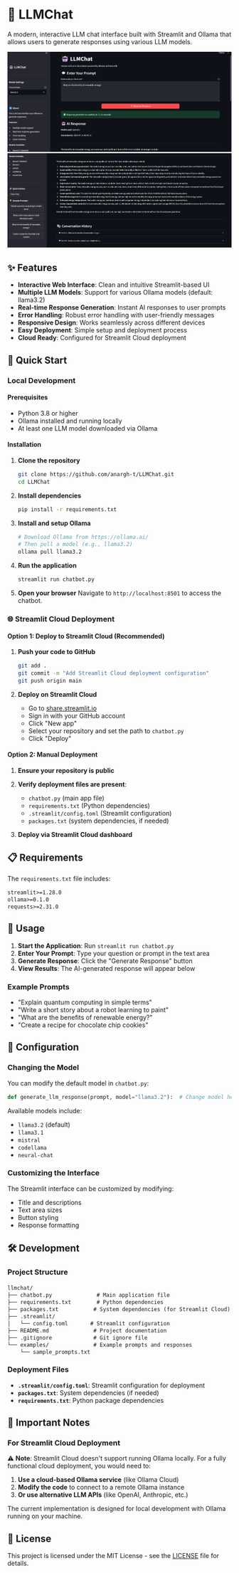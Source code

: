 # 🤖 LLMChat

A modern, interactive LLM chat interface built with Streamlit and Ollama that allows users to generate responses using various LLM models.

![LLMChat Interface](examples/image1.png)
![LLMChat Response](examples/image2.png)

## ✨ Features

- **Interactive Web Interface**: Clean and intuitive Streamlit-based UI
- **Multiple LLM Models**: Support for various Ollama models (default: llama3.2)
- **Real-time Response Generation**: Instant AI responses to user prompts
- **Error Handling**: Robust error handling with user-friendly messages
- **Responsive Design**: Works seamlessly across different devices
- **Easy Deployment**: Simple setup and deployment process
- **Cloud Ready**: Configured for Streamlit Cloud deployment

## 🚀 Quick Start

### Local Development

#### Prerequisites

- Python 3.8 or higher
- Ollama installed and running locally
- At least one LLM model downloaded via Ollama

#### Installation

1. **Clone the repository**
   ```bash
   git clone https://github.com/anargh-t/LLMChat.git
   cd LLMChat
   ```

2. **Install dependencies**
   ```bash
   pip install -r requirements.txt
   ```

3. **Install and setup Ollama**
   ```bash
   # Download Ollama from https://ollama.ai/
   # Then pull a model (e.g., llama3.2)
   ollama pull llama3.2
   ```

4. **Run the application**
   ```bash
   streamlit run chatbot.py
   ```

5. **Open your browser**
   Navigate to `http://localhost:8501` to access the chatbot.

### 🌐 Streamlit Cloud Deployment

#### Option 1: Deploy to Streamlit Cloud (Recommended)

1. **Push your code to GitHub**
   ```bash
   git add .
   git commit -m "Add Streamlit Cloud deployment configuration"
   git push origin main
   ```

2. **Deploy on Streamlit Cloud**
   - Go to [share.streamlit.io](https://share.streamlit.io)
   - Sign in with your GitHub account
   - Click "New app"
   - Select your repository and set the path to `chatbot.py`
   - Click "Deploy"

#### Option 2: Manual Deployment

1. **Ensure your repository is public**
2. **Verify deployment files are present**:
   - `chatbot.py` (main app file)
   - `requirements.txt` (Python dependencies)
   - `.streamlit/config.toml` (Streamlit configuration)
   - `packages.txt` (system dependencies, if needed)

3. **Deploy via Streamlit Cloud dashboard**

## 📋 Requirements

The `requirements.txt` file includes:

```
streamlit>=1.28.0
ollama>=0.1.0
requests>=2.31.0
```

## 🎯 Usage

1. **Start the Application**: Run `streamlit run chatbot.py`
2. **Enter Your Prompt**: Type your question or prompt in the text area
3. **Generate Response**: Click the "Generate Response" button
4. **View Results**: The AI-generated response will appear below

### Example Prompts

- "Explain quantum computing in simple terms"
- "Write a short story about a robot learning to paint"
- "What are the benefits of renewable energy?"
- "Create a recipe for chocolate chip cookies"

## 🔧 Configuration

### Changing the Model

You can modify the default model in `chatbot.py`:

```python
def generate_llm_response(prompt, model="llama3.2"):  # Change model here
```

Available models include:
- `llama3.2` (default)
- `llama3.1`
- `mistral`
- `codellama`
- `neural-chat`

### Customizing the Interface

The Streamlit interface can be customized by modifying:
- Title and descriptions
- Text area sizes
- Button styling
- Response formatting

## 🛠️ Development

### Project Structure

```
llmchat/
├── chatbot.py              # Main application file
├── requirements.txt        # Python dependencies
├── packages.txt           # System dependencies (for Streamlit Cloud)
├── .streamlit/
│   └── config.toml       # Streamlit configuration
├── README.md              # Project documentation
├── .gitignore             # Git ignore file
└── examples/              # Example prompts and responses
    └── sample_prompts.txt
```

### Deployment Files

- **`.streamlit/config.toml`**: Streamlit configuration for deployment
- **`packages.txt`**: System dependencies (if needed)
- **`requirements.txt`**: Python package dependencies

## 🚨 Important Notes

### For Streamlit Cloud Deployment

⚠️ **Note**: Streamlit Cloud doesn't support running Ollama locally. For a fully functional cloud deployment, you would need to:

1. **Use a cloud-based Ollama service** (like Ollama Cloud)
2. **Modify the code** to connect to a remote Ollama instance
3. **Or use alternative LLM APIs** (like OpenAI, Anthropic, etc.)

The current implementation is designed for local development with Ollama running on your machine.

## 📝 License

This project is licensed under the MIT License - see the [LICENSE](LICENSE) file for details. 